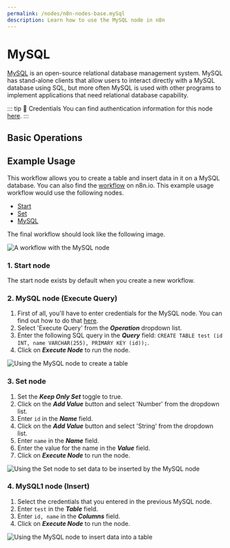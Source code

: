 ```yaml
---
permalink: /nodes/n8n-nodes-base.mySql
description: Learn how to use the MySQL node in n8n
---
```


# MySQL

[MySQL](https://www.mysql.com/) is an open-source relational database management system. MySQL has stand-alone clients that allow users to interact directly with a MySQL database using SQL, but more often MySQL is used with other programs to implement applications that need relational database capability.

::: tip 🔑 Credentials
You can find authentication information for this node [here](../../../credentials/MySQL/README.md).
:::

## Basic Operations

<Resource node="n8n-nodes-base.mySql" />

## Example Usage

This workflow allows you to create a table and insert data in it on a MySQL database. You can also find the [workflow](https://n8n.io/workflows/598) on n8n.io. This example usage workflow would use the following nodes.
- [Start](../../core-nodes/Start/README.md)
- [Set](../../core-nodes/Set/README.md)
- [MySQL]()

The final workflow should look like the following image.

![A workflow with the MySQL node](REDACTED)

### 1. Start node

The start node exists by default when you create a new workflow.

### 2. MySQL node (Execute Query)

1. First of all, you'll have to enter credentials for the MySQL node. You can find out how to do that [here](../../../credentials/MySQL/README.md).
2. Select 'Execute Query' from the ***Operation*** dropdown list.
3. Enter the following SQL query in the ***Query*** field: `CREATE TABLE test (id INT, name VARCHAR(255), PRIMARY KEY (id));`.
4. Click on ***Execute Node*** to run the node.

![Using the MySQL node to create a table](REDACTED)

### 3. Set node

1. Set the ***Keep Only Set*** toggle to true.
2. Click on the ***Add Value*** button and select 'Number' from the dropdown list.
3. Enter `id` in the ***Name*** field.
4. Click on the ***Add Value*** button and select 'String' from the dropdown list.
5. Enter `name` in the ***Name*** field.
6. Enter the value for the name in the ***Value*** field.
7. Click on ***Execute Node*** to run the node.

![Using the Set node to set data to be inserted by the MySQL node](REDACTED)

### 4. MySQL1 node (Insert)

1. Select the credentials that you entered in the previous MySQL node.
2. Enter `test` in the ***Table*** field.
3. Enter `id, name` in the ***Columns*** field.
4. Click on ***Execute Node*** to run the node.

![Using the MySQL node to insert data into a table](REDACTED)
